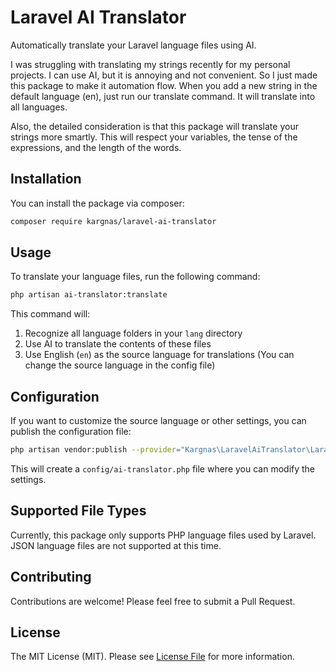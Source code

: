 # Laravel AI Translator

Automatically translate your Laravel language files using AI. 

I was struggling with translating my strings recently for my personal projects. I can use AI, but it is annoying and not convenient. So I just made this package to make it automation flow. When you add a new string in the default language (en), just run our translate command. It will translate into all languages.

Also, the detailed consideration is that this package will translate your strings more smartly. This will respect your variables, the tense of the expressions, and the length of the words.

## Installation

You can install the package via composer:

```bash
composer require kargnas/laravel-ai-translator
```

## Usage

To translate your language files, run the following command:

```bash
php artisan ai-translator:translate
```

This command will:
1. Recognize all language folders in your `lang` directory
2. Use AI to translate the contents of these files
3. Use English (`en`) as the source language for translations (You can change the source language in the config file)

## Configuration

If you want to customize the source language or other settings, you can publish the configuration file:

```bash
php artisan vendor:publish --provider="Kargnas\LaravelAiTranslator\LaravelAiTranslatorServiceProvider"
```

This will create a `config/ai-translator.php` file where you can modify the settings.

## Supported File Types

Currently, this package only supports PHP language files used by Laravel. JSON language files are not supported at this time.

## Contributing

Contributions are welcome! Please feel free to submit a Pull Request.

## License

The MIT License (MIT). Please see [License File](LICENSE.md) for more information.

